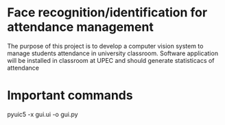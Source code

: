 
# Face recognition/identification for attendance management

The purpose of this project is to develop a computer vision system to manage students attendance in university classroom.
Software application will be installed in classroom at UPEC and should generate statisticacs of attendance

# Important commands
pyuic5 -x gui.ui -o gui.py